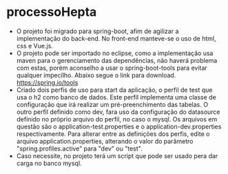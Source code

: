 # processoHepta
- O projeto foi migrado para spring-boot, afim de agilizar a implementação do back-end. No front-end manteve-se o uso de html, css e Vue.js.
- O projeto pode ser importado no eclipse, como a implementação usa maven para o gerenciamento das dependências, não haverá problema com estas, porém
aconselho a usar o spring-boot-tools para evitar qualquer impecílho. Abaixo segue o link para download.
https://spring.io/tools
- Criado dois perfis de uso para start da aplicação, o perfil de test que usa o h2 como banco de dados. Este perfíl implementa uma classe de configuração
que irá realizar um pré-preenchimento das tabelas. O outro perfil definido como dev, fara uso da configuração do datasource definido no próprio arquivo
do perfil, no caso o mysql. Os arquivos em questão são o application-test.properties e o application-dev.properties respectivamente. Para alterar 
entre as definições dos perfis, edite o arquivo application.properties, alterando o valor do parâmetro "spring.profiles.active" para "dev" ou "test".
- Caso necessite, no projeto terá um script que pode ser usado pera dar carga no banco mysql.
